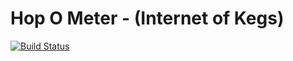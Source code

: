 # Hop O Meter - (Internet of Kegs)
[![Build Status](https://travis-ci.org/caseyvill/hop-o-meter.svg?branch=master)](https://travis-ci.org/caseyvill/hop-o-meter)
